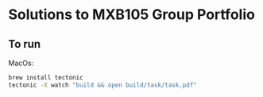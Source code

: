 # Solutions to MXB105 Group Portfolio

## To run
MacOs:
```sh
brew install tectonic
tectonic -X watch "build && open build/task/task.pdf"
```